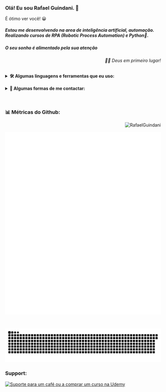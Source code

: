 ### Olá! Eu sou Rafael Guindani. 👋
É ótimo ver você! 😀

<h5 align:"center">Estou me desenvolvendo na area de inteligência artificial, automação.</br>
Realizando cursos de RPA (Robotic Process Automation) e Python🐍.</h5>
<h5 align:"left">O seu sonho é alimentado pela sua atenção</h5>
<h6 align="right">🦅🦅 Deus em primeiro lugar!</h6>
<details>
  <summary><b>🛠️ Algumas linguagens e ferramentas que eu uso:</b></summary>
  <br/>
<img align="center" alt=" UIpath " height="30" width="30" src="https://play-lh.googleusercontent.com/swjV4_QK7DMpiQpn2uGt4L4Iz8IQaKc1lIoLKDvnqGiEm1UKwIukhhV8f_VYayZ8yyc=s180-rw">
<img align="center" alt=" Automation Edge " height="30" width="30" src="https://images.g2crowd.com/uploads/product/hd_favicon/1547632215/automationedge.svg">
<img align="center" alt=" Automation Anywhere " height="30" width="30" src="https://www.ibizsoftinc.com/images/svg/automation-anywhere.svg">
<img align="center" alt=" Python " height="30" width="30" src="https://raw.githubusercontent.com/devicons/devicon/master/icons/python/python-original.svg">
</details>
</br>

<details>
<summary><b>📧 Algumas formas de me contactar:</b></summary>
</br>
<a href = "mailto:dmndcode@gmail.com; rafaelguindani@gmail.com" target="_blank" rel="noopener noreferrer"><img src="https://img.shields.io/badge/-Gmail-%23333?style=for-the-badge&logo=gmail&logoColor=white" target="_blank"></a>
<a href="https://www.linkedin.com/in/rafael-guindani-198113119/" target="_blank" rel="noopener noreferrer"><img src="https://img.shields.io/badge/-LinkedIn-%230077B5?style=for-the-badge&logo=linkedin&logoColor=white" target="_blank"></a> 
</details>
 
</div>  
</br>
</br>

<h3 align="left"> 📊 Métricas do Github: </h3>

<p align="right"> <img src="https://komarev.com/ghpvc/?username=RafaelGuindani&label=Profile%20views&color=0e75b6&style=flat" alt="RafaelGuindani" /> </p>

<p align="center"><img align="center" src="https://github.com/RafaelGuindani/github-stats/blob/master/generated/overview.svg" alt="RafaelGuindani" /> <img align="center" src="https://github.com/RafaelGuindani/github-stats/blob/master/generated/languages.svg" alt="RafaelGuindani" /></p>


<p align="center">
<align="center" a href="https://github.com/RafaelGuindani/github-stats">
</a>
</p>
</br>

<div align="center">

![Snake animation](https://github.com/rafaelguindani/rafaelguindani/blob/output/github-contribution-grid-snake.svg)

</div>
<div>
<h3 align="left">Support:</h3>
<a href='https://nubank.com.br/pagar/6lai4/syo9YAj0zV' target='_blank'><img height='36' style='border:0px;height:36px;' src='https://cdn.ko-fi.com/cdn/kofi4.png?v=3' border='0' alt='Suporte para um café ou a comprar um curso na Udemy' /></a>  
</div>  

